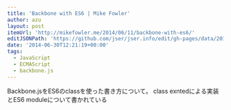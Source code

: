 ```yaml
---
title: 'Backbone with ES6 | Mike Fowler'
author: azu
layout: post
itemUrl: 'http://mikefowler.me/2014/06/11/backbone-with-es6/'
editJSONPath: 'https://github.com/jser/jser.info/edit/gh-pages/data/2014/06/index.json'
date: '2014-06-30T12:21:19+00:00'
tags:
  - JavaScript
  - ECMAScript
  - backbone.js
---
```

Backbone.jsをES6のclassを使った書き方について。
class exntedによる実装とES6 moduleについて書かれている


